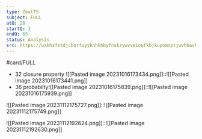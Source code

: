 ```yaml
---
type: ZealTS
subject: FULL
atQ: 28
startQ: 1
endQ: 65
status: Analysis
src: https://uxkhzfstdjcborfuyyknhkhbyfnskrywvveioufkbjkupomnptjwvhbavkysuhi.vercel.app/solution.html?testId=61ea88a0270ed80fc0b71076&test_id=23
---
```

#card/FULL

- 32 closure property ![[Pasted image 20231016173434.png]]::![[Pasted image 20231016173441.png]] <!--SR:!2023-11-20,12,272-->
- 36 probabilty![[Pasted image 20231016175839.png]]::![[Pasted image 20231016175939.png]] <!--SR:!2023-11-16,6,252-->


![[Pasted image 20231112175727.png]]::![[Pasted image 20231112175749.png]]

![[Pasted image 20231112192624.png]]::![[Pasted image 20231112192630.png]]